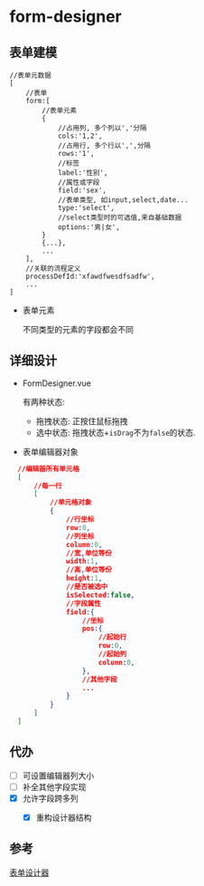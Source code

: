 # form-designer

## 表单建模
```jsonc
//表单元数据
[   
    //表单
    form:[
        //表单元素
        {
            //占用列, 多个列以','分隔
            cols:'1,2',
            //占用行, 多个行以',',分隔
            rows:'1',
            //标签
            label:'性别',
            //属性或字段
            field:'sex',
            //表单类型, 如input,select,date...
            type:'select',
            //select类型时的可选值,来自基础数据
            options:'男|女',
        }
        {...},
        ...
    ],
    //关联的流程定义
    processDefId:'xfawdfwesdfsadfw',
    ...
]
```

* 表单元素

    不同类型的元素的字段都会不同

## 详细设计
* FormDesigner.vue

    有两种状态:
    
    * 拖拽状态: 正按住鼠标拖拽
    * 选中状态: 拖拽状态+`isDrag`不为`false`的状态.
    
* 表单编辑器对象
  
```json
  //编辑器所有单元格
  [
      //每一行
      [
          //单元格对象
          {
              //行坐标
              row:0,
              //列坐标
              column:0,
              //宽,单位等份
              width:1,
              //高,单位等份
              height:1,
              //是否被选中
              isSelected:false,
              //字段属性
              field:{
                  //坐标
                  pos:{
                      //起始行
                      row:0,
                      //起始列
                      column:0,
                  },
                  //其他字段
                  ...
              }
          }
      ]
  ]
```
## 代办
- [ ] 可设置编辑器列大小
- [ ] 补全其他字段实现
- [x] 允许字段跨多列
    - [x] 重构设计器结构


## 参考
[表单设计器](http://form.xiaoyaoji.cn/#/zh-CN/)